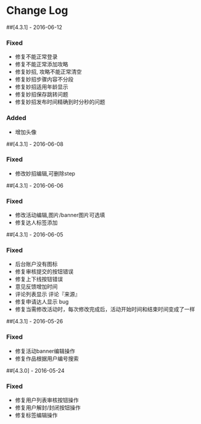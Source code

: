 # Change Log

##[4.3.1] - 2016-06-12
### Fixed
- 修复不能正常登录
- 修复不能正常添加攻略
- 修复妙招, 攻略不能正常清空
- 修复妙招步骤内容不分段
- 修复妙招适用年龄显示
- 修复妙招保存跳转问题
- 修复妙招发布时间精确到时分秒的问题

### Added
- 增加头像

##[4.3.1] - 2016-06-08
### Fixed
- 修改妙招编辑,可删除step

##[4.3.1] - 2016-06-06
### Fixed
- 修改活动编辑,图片/banner图片可选填
- 修复达人标签添加

##[4.3.1] - 2016-06-05
### Fixed
- 后台账户没有图标
- 修复审核提交的按钮错误
- 修复上下线按钮错误
- 意见反馈增加时间
- 评论列表显示 评论『来源』
- 修复申请达人显示 bug
- 修复当需修改活动时，每次修改完成后，活动开始时间和结束时间变成了一样

##[4.3.1] - 2016-05-26
### Fixed
- 修复活动banner编辑操作
- 修复作品根据用户编号搜索

##[4.3.0] - 2016-05-24
### Fixed
- 修复用户列表审核按钮操作
- 修复用户解封/封闭按钮操作
- 修复标签编辑操作

